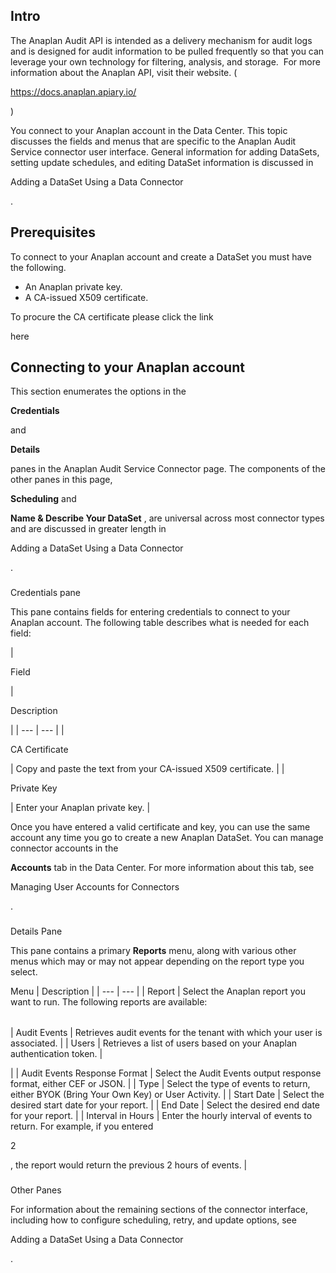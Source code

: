 

Intro
-------

The Anaplan Audit API is intended as a delivery mechanism for audit logs and is designed for audit information to be pulled frequently so that you can leverage your own technology for filtering, analysis, and storage.  For more information about the Anaplan API, visit their website. (

https://docs.anaplan.apiary.io/

)


 You connect to your Anaplan account in the Data Center. This topic discusses the fields and menus that are specific to the Anaplan Audit Service connector user interface. General information for adding DataSets, setting update schedules, and editing DataSet information is discussed in

Adding a DataSet Using a Data Connector

.


 Prerequisites
---------------


 To connect to your Anaplan account and create a DataSet you must have the following.


* An Anaplan private key.
* A CA-issued X509 certificate.


 To procure the CA certificate please click the link

here


 Connecting to your Anaplan account
------------------------------------


 This section enumerates the options in the


**Credentials**


 and


**Details**


 panes in the Anaplan Audit Service Connector page. The components of the other panes in this page,


**Scheduling**
 and


**Name & Describe Your DataSet**
 , are universal across most connector types and are discussed in greater length in

Adding a DataSet Using a Data Connector

.


###

Credentials pane


 This pane contains fields for entering credentials to connect to your Anaplan account. The following table describes what is needed for each field:


|

Field

|

Description

|
| --- | --- |
|

CA Certificate

|
 Copy and paste the text from your CA-issued X509 certificate.
  |
|

Private Key

|
 Enter your Anaplan private key.
  |


 Once you have entered a valid certificate and key, you can use the same account any time you go to create a new Anaplan DataSet. You can manage connector accounts in the


**Accounts**
 tab in the Data Center. For more information about this tab, see

Managing User Accounts for Connectors

.


###
 Details Pane

This pane contains a primary
 **Reports**
 menu, along with various other menus which may or may not appear depending on the report type you select.


 Menu
  |
 Description
  |
| --- | --- |
|
 Report
  |
 Select the Anaplan report you want to run. The following reports are available:


|  |  |
| --- | --- |
|
 Audit Events
  |
 Retrieves audit events for the tenant with which your user is associated.
  |
|
 Users
  |
 Retrieves a list of users based on your Anaplan authentication token.
  |

|
|
 Audit Events Response Format
  |
 Select the Audit Events output response format, either CEF or JSON.
  |
|
 Type
  |
 Select the type of events to return, either BYOK (Bring Your Own Key) or User Activity.
  |
|
 Start Date
  |
 Select the desired start date for your report.
  |
|
 End Date
  |
 Select the desired end date for your report.
  |
|
 Interval in Hours
  |
 Enter the hourly interval of events to return. For example, if you entered

2

, the report would return the previous 2 hours of events.
  |


###
 Other Panes

For information about the remaining sections of the connector interface, including how to configure scheduling, retry, and update options, see

Adding a DataSet Using a Data Connector

.

